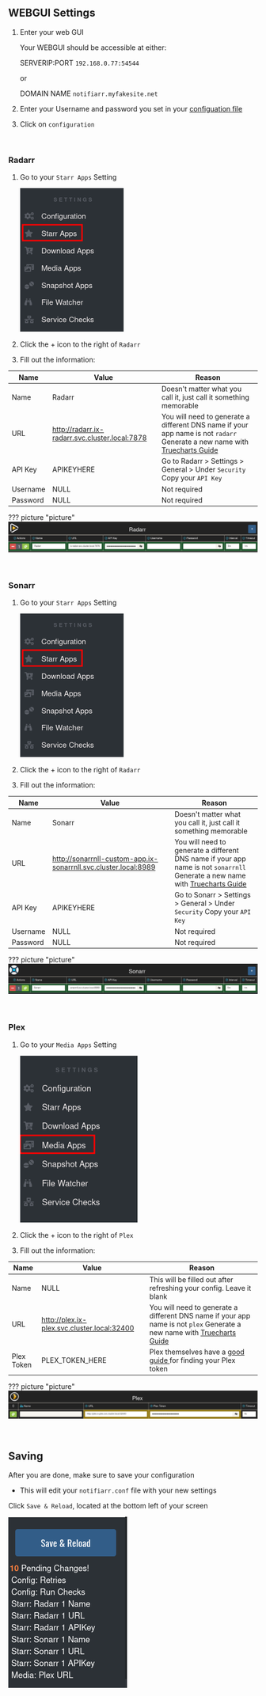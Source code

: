 ## WEBGUI Settings

1. Enter your web GUI

    Your WEBGUI should be accessible at either:

    SERVERIP:PORT   `192.168.0.77:54544`

    or 

    DOMAIN NAME     `notifiarr.myfakesite.net`

2. Enter your Username and password you set in your [configuation file](https://heavysetup.info/applications/notifiarr/datasets/#config-file)
3. Click on `configuration`

<br >


### Radarr

1. Go to your `Starr Apps` Setting

    ![!Networking: NZBGet](images/starr_apps.png)

2. Click the + icon to the right of `Radarr`

3. Fill out the information:


| Name     	| Value                                          	| Reason                                                                                                                                                                                               	|
|----------	|------------------------------------------------	|------------------------------------------------------------------------------------------------------------------------------------------------------------------------------------------------------	|
| Name     	| Radarr                                         	| Doesn't matter what you call it, just call it something memorable                                                                                                                                    	|
| URL      	| http://radarr.ix-radarr.svc.cluster.local:7878 	| You will need to generate a different DNS name if your app name is not `radarr` Generate a new name with [ Truecharts Guide ]( https://truecharts.org/manual/Quick-Start%20Guides/06-linking-apps/ ) 	|
| API Key  	| APIKEYHERE                                     	| Go to Radarr > Settings > General > Under `Security` Copy your `API Key`                                                                                                                             	|
| Username 	| NULL                                           	| Not required                                                                                                                                                                                         	|
| Password 	| NULL                                           	| Not required                                                                                                                                                                                         	|

??? picture "picture"
    ![!Networking: NZBGet](images/radarr.png)

<br >

### Sonarr

1. Go to your `Starr Apps` Setting

    ![!Networking: NZBGet](images/starr_apps.png)

2. Click the + icon to the right of `Radarr`

3. Fill out the information:

| Name     	| Value                                                           	| Reason                                                                                                                                                                                                  	|
|----------	|-----------------------------------------------------------------	|---------------------------------------------------------------------------------------------------------------------------------------------------------------------------------------------------------	|
| Name     	| Sonarr                                                          	| Doesn't matter what you call it, just call it something memorable                                                                                                                                       	|
| URL      	| http://sonarrnll-custom-app.ix-sonarrnll.svc.cluster.local:8989 	| You will need to generate a different DNS name if your app name is not `sonarrnll` Generate a new name with [ Truecharts Guide ]( https://truecharts.org/manual/Quick-Start%20Guides/06-linking-apps/ ) 	|
| API Key  	| APIKEYHERE                                                      	| Go to Sonarr > Settings > General > Under `Security` Copy your `API Key`                                                                                                                                	|
| Username 	| NULL                                                            	| Not required                                                                                                                                                                                            	|
| Password 	| NULL                                                            	| Not required                                                                                                                                                                                            	|


??? picture "picture"
    ![!Networking: NZBGet](images/sonarr.png)


<br >

### Plex


1. Go to your `Media Apps` Setting

    ![!Networking: NZBGet](images/media_apps.png)

2. Click the + icon to the right of `Plex`

3. Fill out the information:

| Name       	| Value                                       	| Reason                                                                                                                                                                                             	|
|------------	|---------------------------------------------	|----------------------------------------------------------------------------------------------------------------------------------------------------------------------------------------------------	|
| Name       	| NULL                                        	| This will be filled out after refreshing your config. Leave it blank                                                                                                                               	|
| URL        	| http://plex.ix-plex.svc.cluster.local:32400 	| You will need to generate a different DNS name if your app name is not `plex` Generate a new name with [ Truecharts Guide ]( https://truecharts.org/manual/Quick-Start%20Guides/06-linking-apps/ ) 	|
| Plex Token 	| PLEX_TOKEN_HERE                             	| Plex themselves have a [ good guide ]( https://support.plex.tv/articles/204059436-finding-an-authentication-token-x-plex-token/ ) for finding your Plex token                                      	|


??? picture "picture"
    ![!Networking: NZBGet](images/plex.png)

<br />

## Saving

After you are done, make sure to save your configuration

- This will edit your `notifiarr.conf` file with your new settings


Click `Save & Reload`, located at the bottom left of your screen

![!Networking: NZBGet](images/save_and_reload.png)

<br />